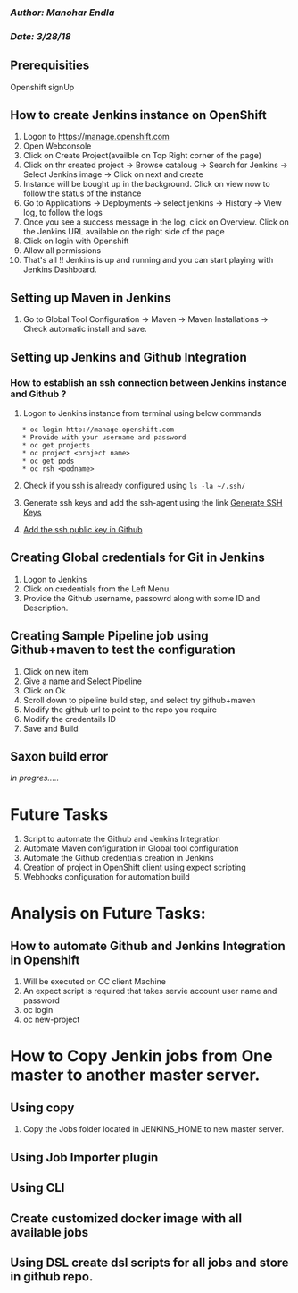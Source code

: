### *Author: Manohar Endla*
### *Date: 3/28/18*

## Prerequisities 
Openshift signUp

## How to create Jenkins instance on OpenShift

1. Logon to https://manage.openshift.com
2. Open Webconsole
3. Click on Create Project(availble on Top Right corner of the page)
4. Click on thr created project -> Browse cataloug -> Search for Jenkins -> Select Jenkins image -> Click on next and create
5. Instance will be bought up in the background. Click on view now to follow the status of the instance
6. Go to Applications -> Deployments -> select jenkins -> History -> View log, to follow the logs
7. Once you see a success message in the log, click on Overview. Click on the Jenkins URL available on the right side of the page
8. Click on login with Openshift
9. Allow all permissions
10. That's all !! Jenkins is up and running and you can start playing with Jenkins Dashboard.

## Setting up Maven in Jenkins 
1. Go to Global Tool Configuration -> Maven -> Maven Installations -> Check automatic install and save. 

## Setting up Jenkins and Github Integration
### How to establish an ssh connection between Jenkins instance and Github ? 

1. Logon to Jenkins instance from terminal using below commands 
```
   * oc login http://manage.openshift.com
   * Provide with your username and password
   * oc get projects
   * oc project <project name>
   * oc get pods
   * oc rsh <podname>
 ```
2. Check if you ssh is already configured using `ls -la ~/.ssh/`
3. Generate ssh keys and add the ssh-agent using the link [Generate SSH Keys](https://help.github.com/enterprise/2.12/user/articles/generating-a-new-ssh-key-and-adding-it-to-the-ssh-agent/#platform-linux)
  
4. [Add the ssh public key in Github](https://help.github.com/enterprise/2.12/user/articles/adding-a-new-ssh-key-to-your-github-account/#platform-linux)

## Creating Global credentials for Git in Jenkins 
1. Logon to Jenkins
2. Click on credentials from the Left Menu
3. Provide the Github username, passowrd along with some ID and Description.


## Creating Sample Pipeline job using Github+maven to test the configuration
1. Click on new item
2. Give a name and Select Pipeline
3. Click on Ok
4. Scroll down to pipeline build step, and select try github+maven 
5. Modify the github url to point to the repo you require
6. Modify the credentails ID
7. Save and Build

## Saxon build error 

*In progres.....*



# Future Tasks
1. Script to automate the Github and Jenkins Integration
2. Automate Maven configuration in Global tool configuration
3. Automate the Github credentials creation in Jenkins
4. Creation of project in OpenShift client using expect scripting 
5. Webhooks configuration for automation build

 
# Analysis on Future Tasks:
## How to automate Github and Jenkins Integration in Openshift
1. Will be executed on OC client Machine
2. An expect script is required that takes servie account user name and password
3. oc login <login url>
4. oc new-project   


# How to Copy Jenkin jobs from One master to another master server.

## Using copy
1. Copy the Jobs folder located in JENKINS_HOME to new master server.

## Using Job Importer plugin


## Using CLI


## Create  customized docker image with all available jobs


## Using DSL create dsl scripts for all jobs and store in github repo. 

